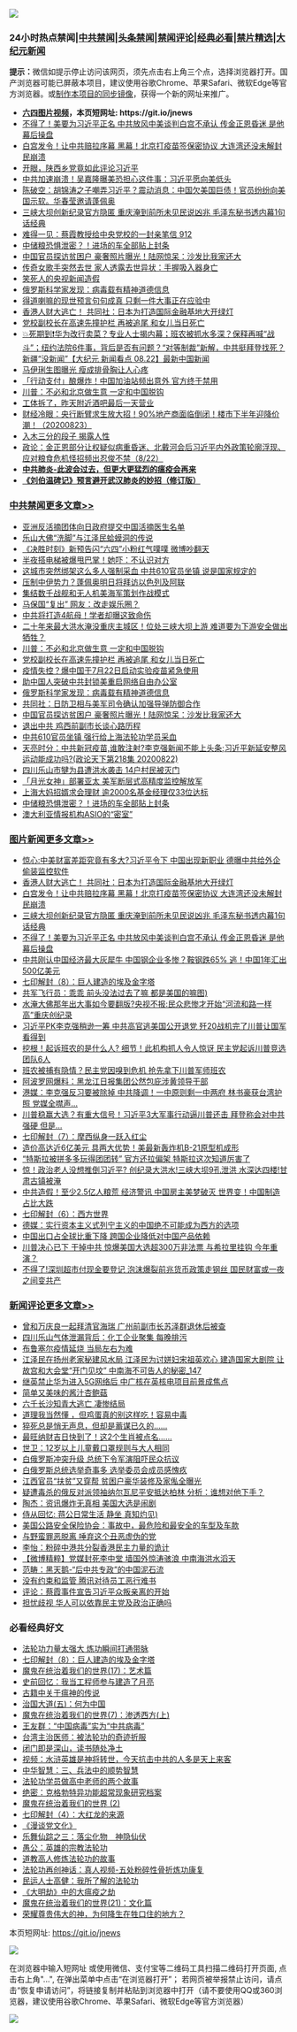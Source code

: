 ![](https://raw.githubusercontent.com/fqnews/bnews/master/64photo/fqnews-qr.jpg)

<div id="tt">
<h3>24小时热点禁闻|<a href="#%E4%B8%AD%E5%85%B1%E7%A6%81%E9%97%BB%E6%9B%B4%E5%A4%9A%E6%96%87%E7%AB%A0">中共禁闻</a>|<a href="#%E5%9B%BE%E7%89%87%E6%96%B0%E9%97%BB%E6%9B%B4%E5%A4%9A%E6%96%87%E7%AB%A0">头条禁闻</a>|<a href="#%E6%96%B0%E9%97%BB%E8%AF%84%E8%AE%BA%E6%9B%B4%E5%A4%9A%E6%96%87%E7%AB%A0">禁闻评论|<a href="#%E5%BF%85%E7%9C%8B%E7%BB%8F%E5%85%B8%E5%A5%BD%E6%96%87">经典必看|<a href="/video.md#%E7%A6%81%E7%89%87%E7%B2%BE%E9%80%89">禁片精选</a>|<a href="https://github.com/fqnews/djy/blob/master/gb/nf1351518.md#1">大纪元新闻</a></h3>
<div><b>提示：</b>微信如提示停止访问该网页，须先点击右上角三个点，选择浏览器打开。国产浏览器可能已屏蔽本项目，建议使用谷歌Chrome、苹果Safari、微软Edge等官方浏览器。或<a href="https://github.com/fqnews/bnews/blob/master/%E5%88%B6%E4%BD%9Cgit%E7%A6%81%E9%97%BB%E9%95%9C%E5%83%8F.md">制作本项目的同步镜像</a>，获得一个新的网址来推广。</div>
<ul>
<li><b><a href="http://d1.bdrive.tk/64.mp4" target="_blank">六四图片视频</a>，本页短网址: https://git.io/jnews</b></li>
<li><a href="/topimagenews/20200822/1384172.md">不得了！美要为习近平正名 中共放风中美谈判白宫不承认 传金正恩昏迷 是他幕后操盘</a></li>
<li><a href="/topimagenews/20200823/1384229.md">白宫发令！让中共赔拉序幕 黑幕！北京打疫苗签保密协议 大连湾还没未解封 民崩溃</a></li>
<li><a href="/bannedvideo/20200822/1384173.md">开眼，陕西乡党竟如此评论习近平</a></li>
<li><a href="/cnnews/20200823/1384265.md">中共加速崩溃！吴嘉隆曝美恐担心这件事：习近平愿向美低头</a></li>
<li><a href="/bannedvideo/20200823/1384281.md">陈破空：胡锦涛之子嘲弄习近平？震动消息：中国欠美国巨债！官员纷纷向美国示软。华春莹邀请蓬佩奥</a></li>
<li><a href="/topimagenews/20200822/1384216.md">三峡大坝创新纪录官方隐匿 重庆淹到前所未见民说凶兆 毛泽东秘书透内幕1句话经典</a></li>
<li><a href="/bannedvideo/20200823/1384280.md">难得一见：蔡霞教授给中央党校的一封亲笔信 912</a></li>
<li><a href="/cbnews/20200823/1384248.md">中储粮恐惧泄密？！进场的车全部贴上封条</a></li>
<li><a href="/cbnews/20200823/1384362.md">中国官员探访贫困户 豪奢照片曝光！陆网惊呆：沙发比我家还大</a></li>
<li><a href="/yule/20200823/1384292.md">传奇女歌手突然去世 家人透露去世异状：手握吸入器身亡</a></li>
<li><a href="/cnnews/20200823/1384421.md">笑死人的央视新闻造假</a></li>
<li><a href="/cbnews/20200823/1384378.md">俄罗斯科学家发现：病毒载有精神道德信息</a></li>
<li><a href="/comments/20200823/1384284.md">得道喇嘛的现世预言句句成真 只剩一件大事正在应验中</a></li>
<li><a href="/topimagenews/20200823/1384412.md">香港人财大逃亡！ 共同社：日本为打造国际金融基地大开绿灯</a></li>
<li><a href="/cbnews/20200823/1384426.md">党校副校长在高速先撞护栏 再被追尾 和女儿当日死亡</a></li>
<li><a href="/bannedvideo/20200823/1384312.md">💥死期到❗️华为改行卖菜？专业人士揭内幕；班农被抓水多深？保释再喊“战斗”；纽约法院6件事，背后是否有问题？“对等制裁”新解，中共挺拜登找死？新疆“没新闻”【大纪元 新闻看点 08.22】最新中国新闻</a></li>
<li><a href="/yule/20200823/1384290.md">马伊琍生图曝光 瘦成排骨胸让人心疼</a></li>
<li><a href="/cnnews/20200823/1384266.md">「行动支付」酿爆炸！中国加油站频出意外 官方终于禁用</a></li>
<li><a href="/cbnews/20200823/1384431.md">川普：不必和北京做生意 一定和中国脱钩</a></li>
<li><a href="/lifebaike/20200823/1384255.md">工体拆了，昨天附近酒吧最后一天营业</a></li>
<li><a href="/bannedvideo/20200823/1384435.md">财经冷眼：央行断臂求生放大招！90%地产商面临倒闭！楼市下半年迎降价潮！（20200823）</a></li>
<li><a href="/funmedia/20200823/1384289.md">入木三分的段子 揭露人性</a></li>
<li><a href="/bannedvideo/20200823/1384278.md">政论：金正恩部分让权疑似病重昏迷、北戴河会后习近平内外政策轮廓浮现、应对粮食危机怪招频出忍俊不禁（8/22）</a></li>
<li><b><a href="/comments/20200211/1275071.md" target="_blank">中共肺炎-此波会过去，但更大更猛烈的瘟疫会再来</a></b></li>
<li><b><a href="/comments/20200207/1272816.md" target="_blank">《刘伯温碑记》预言避开武汉肺炎的妙招（修订版）</a></b></li>
</ul>
</div>

<div class="catlist">
<h3><a href="/cbnews/" target="_blank">中共禁闻</a><span><a href="/cbnews/" target="_blank" rel="nofollow">更多文章>></a></span></h3>
<ul>
<li><a href="/cbnews/20200823/1384502.md" target="_blank">亚洲反活摘团体向日政府提交中国活摘医生名单</a></li>
<li><a href="/cbnews/20200823/1384527.md" target="_blank">乐山大佛“洗脚”与江泽民蛤蟆洞的传说</a></li>
<li><a href="/cbnews/20200823/1384544.md" target="_blank">《决胜时刻》新预告闪“六四”小粉红气噗噗 微博吵翻天</a></li>
<li><a href="/cbnews/20200823/1384518.md" target="_blank">半夜搭电梯被爆甩巴掌！她吓：不认识对方</a></li>
<li><a href="/cbnews/20200823/1384517.md" target="_blank">这城市突然绑架这么多人强制采血 中共610官员坐镇 说是国家规定的</a></li>
<li><a href="/cbnews/20200823/1384510.md" target="_blank">压制中伊势力？蓬佩奥明日将拜访以色列及阿联</a></li>
<li><a href="/cbnews/20200823/1384464.md" target="_blank">集结数千战舰和无人机美海军策划作战模式</a></li>
<li><a href="/cbnews/20200823/1384441.md" target="_blank">马保国“复出” 网友：改走娱乐圈？</a></li>
<li><a href="/cbnews/20200823/1384437.md" target="_blank">中共将打造4航母！学者却曝这致命伤</a></li>
<li><a href="/cbnews/20200823/1384436.md" target="_blank">二十年来最大洪水淹没重庆主城区！位处三峡大坝上游 难道要为下游安全做出牺牲？</a></li>
<li><a href="/cbnews/20200823/1384431.md" target="_blank">川普：不必和北京做生意 一定和中国脱钩</a></li>
<li><a href="/cbnews/20200823/1384426.md" target="_blank">党校副校长在高速先撞护栏 再被追尾 和女儿当日死亡</a></li>
<li><a href="/cbnews/20200823/1384425.md" target="_blank">疫情失控？爆中国于7月22日启动实验疫苗紧急使用</a></li>
<li><a href="/cbnews/20200823/1384397.md" target="_blank">助中国人突破中共封锁美重启网络自由办公室</a></li>
<li><a href="/cbnews/20200823/1384378.md" target="_blank">俄罗斯科学家发现：病毒载有精神道德信息</a></li>
<li><a href="/cbnews/20200823/1384373.md" target="_blank">共同社：日防卫相与美军司令确认加强导弹防御合作</a></li>
<li><a href="/cbnews/20200823/1384362.md" target="_blank">中国官员探访贫困户 豪奢照片曝光！陆网惊呆：沙发比我家还大</a></li>
<li><a href="/cbnews/20200823/1384349.md" target="_blank">退出中共 鸡西前副市长谈心路历程</a></li>
<li><a href="/cbnews/20200823/1384348.md" target="_blank">中共610官员坐镇 强行给上海法轮功学员采血</a></li>
<li><a href="/cbnews/20200823/1384344.md" target="_blank">天亮时分：中共新冠疫苗,谁敢注射?李克强新闻不能上头条;习近平新延安整风运动能成功吗?(政论天下第218集 20200822)</a></li>
<li><a href="/cbnews/20200823/1384324.md" target="_blank">四川乐山市犍为县遭洪水袭击 14户村民被灭门</a></li>
<li><a href="/cbnews/20200823/1384288.md" target="_blank">「月光女神」部署亚太 美军断层式高精度监控解放军</a></li>
<li><a href="/cbnews/20200823/1384264.md" target="_blank">上海大妈招婿求会理财 逾2000名基金经理仅33位达标</a></li>
<li><a href="/cbnews/20200823/1384248.md" target="_blank">中储粮恐惧泄密？！进场的车全部贴上封条</a></li>
<li><a href="/cbnews/20200822/1384212.md" target="_blank">澳大利亚情报机构ASIO的“密室”</a></li>

</ul>
</div>
<div class="catlist">
<h3><a href="/topimagenews/" target="_blank">图片新闻</a><span><a href="/topimagenews/" target="_blank" rel="nofollow">更多文章>></a></span></h3>
<ul>
<li><a href="/topimagenews/20200823/1384509.md" target="_blank">惊心:中美财富差距究竟有多大?习近平令下 中国出现新职业 德曝中共给外企偷装监控软件</a></li>
<li><a href="/topimagenews/20200823/1384412.md" target="_blank">香港人财大逃亡！ 共同社：日本为打造国际金融基地大开绿灯</a></li>
<li><a href="/topimagenews/20200823/1384229.md" target="_blank">白宫发令！让中共赔拉序幕 黑幕！北京打疫苗签保密协议 大连湾还没未解封 民崩溃</a></li>
<li><a href="/topimagenews/20200822/1384216.md" target="_blank">三峡大坝创新纪录官方隐匿 重庆淹到前所未见民说凶兆 毛泽东秘书透内幕1句话经典</a></li>
<li><a href="/topimagenews/20200822/1384172.md" target="_blank">不得了！美要为习近平正名 中共放风中美谈判白宫不承认 传金正恩昏迷 是他幕后操盘</a></li>
<li><a href="/topimagenews/20200822/1384137.md" target="_blank">中共刚认中国经济最大灰犀牛 中国钢企业多惨？鞍钢跌65% 逃！中国1年汇出500亿美元</a></li>
<li><a href="/comments/20200822/1383925.md" target="_blank">七印解封（8）：巨人建造的埃及金字塔</a></li>
<li><a href="/topimagenews/20200822/1383915.md" target="_blank">共军飞行员：乖乖 前头没法过去了嘛 都是美国的嘛图)</a></li>
<li><a href="/topimagenews/20200821/1383668.md" target="_blank">水淹大佛那年出大事如今要翻版?央视不报:民众悲惨才开始“河流和路一样高”重庆创纪录</a></li>
<li><a href="/topimagenews/20200821/1383595.md" target="_blank">习近平PK李克强稍逊一筹 中共高官逃美国公开退党 歼20战机完了川普让国军看得到</a></li>
<li><a href="/topimagenews/20200821/1383581.md" target="_blank">挖根！起诉班农的是什么人? 细节！此机构抓人令人惊讶 民主党起诉川普竞选团队6人</a></li>
<li><a href="/topimagenews/20200821/1383491.md" target="_blank">班农被捕有隐情？民主党因嗅到危机 抢先拿下川普军师班农</a></li>
<li><a href="/topimagenews/20200821/1383271.md" target="_blank">阿波罗网爆料：黑龙江日报集团公然包庇涉黄领导干部</a></li>
<li><a href="/topimagenews/20200820/1383199.md" target="_blank">港媒：李克强反习要被除掉 中共降调！一中原则剩一中两府 林书豪获台湾护照 党媒全噤声…</a></li>
<li><a href="/topimagenews/20200820/1383194.md" target="_blank">川普稳赢大选？有重大信号！习近平3大军事行动逼川普还击 拜登称会对中共强硬 但是&#8230;</a></li>
<li><a href="/comments/20200820/1383036.md" target="_blank">七印解封（7）：摩西纵身一跃入红尘</a></li>
<li><a href="/topimagenews/20200820/1382927.md" target="_blank">造价高达近6亿美元 具两大优势！美最新轰炸机B-21原型机成形</a></li>
<li><a href="/topimagenews/20200820/1382904.md" target="_blank">“特斯拉被拼多多玩得团团转” 官方还拉偏架 特斯拉这次知道厉害了</a></li>
<li><a href="/topimagenews/20200819/1382697.md" target="_blank">惊！政治老人没想推倒习近平? 创纪录大洪水!三峡大坝9孔泄洪 水深达四楼!甘肃古镇被淹</a></li>
<li><a href="/topimagenews/20200819/1382597.md" target="_blank">中共造假！至少2.5亿人粮荒 经济警讯 中国房主美梦破灭 世界变！中国制造占比大跌</a></li>
<li><a href="/comments/20200819/1382591.md" target="_blank">七印解封（6）：西方世界</a></li>
<li><a href="/topimagenews/20200819/1382405.md" target="_blank">德媒：实行资本主义式列宁主义的中国绝不可能成为西方的选项</a></li>
<li><a href="/topimagenews/20200819/1382271.md" target="_blank">中国出口占全球比重下降 跨国企业降低对中国产品依赖</a></li>
<li><a href="/topimagenews/20200818/1382205.md" target="_blank">川普决心已下 干掉中共 惊爆美国大选超300万非法票 与希拉里挂钩 今年重演？</a></li>
<li><a href="/topimagenews/20200818/1382108.md" target="_blank">不得了!深圳超市付现金要登记 泡沫爆裂前兆货币政策走钢丝 国民财富或一夜之间变共产</a></li>

</ul>
</div>
<div class="catlist">
<h3><a href="/comments/" target="_blank">新闻评论</a><span><a href="/comments/" target="_blank" rel="nofollow">更多文章>></a></span></h3>
<ul>
<li><a href="/comments/20200823/1384569.md" target="_blank">曾和万庆良一起拜清官海瑞 广州前副市长苏泽群退休后被查</a></li>
<li><a href="/comments/20200823/1384568.md" target="_blank">四川乐山气体泄漏背后：化工企业聚集 每晚排污</a></li>
<li><a href="/comments/20200823/1384532.md" target="_blank">布鲁塞尔疫情延烧 当局左右为难</a></li>
<li><a href="/comments/20200823/1384515.md" target="_blank">江泽民在扬州老家秘建风水局 江泽民为讨姘妇宋祖英欢心 建造国家大剧院 让故宫和大会堂“开门见坟” 中南海不可告人的秘密_147</a></li>
<li><a href="/comments/20200823/1384496.md" target="_blank">继英禁止华为进入5G网络后 中广核在英核电项目前景成焦点</a></li>
<li><a href="/comments/20200823/1384495.md" target="_blank">简单又美味的酱汁杏鲍菇</a></li>
<li><a href="/comments/20200823/1384467.md" target="_blank">六千长沙知青大逃亡 凄惨结局</a></li>
<li><a href="/comments/20200823/1384450.md" target="_blank">道理我当然懂 ，但鸡蛋真的别这样吃！容易中毒</a></li>
<li><a href="/comments/20200823/1384449.md" target="_blank">猝死总是悄无声息，但却是蓄谋已久的&#8230;&#8230;</a></li>
<li><a href="/comments/20200823/1384448.md" target="_blank">最旺纳财吉日快到了！这2个生肖被点名&#8230;&#8230;</a></li>
<li><a href="/comments/20200823/1384447.md" target="_blank">世卫：12岁以上儿童戴口罩规则与大人相同</a></li>
<li><a href="/comments/20200823/1384428.md" target="_blank">白俄罗斯冲突升级 总统下令军演阻吓民众抗议</a></li>
<li><a href="/comments/20200823/1384427.md" target="_blank">白俄罗斯总统选举奇事多 选举委员会成员感愧疚</a></li>
<li><a href="/comments/20200823/1384423.md" target="_blank">江西官员“扶贫”又穿帮 贫困户豪华装修及家俬全曝光</a></li>
<li><a href="/comments/20200823/1384422.md" target="_blank">疑遭毒杀的俄反对派领袖纳尔瓦尼平安抵达柏林 分析：谁想对他下手？</a></li>
<li><a href="/comments/20200823/1384420.md" target="_blank">陶杰：资讯爆炸无真相 美国大选是闹剧</a></li>
<li><a href="/comments/20200823/1384419.md" target="_blank">侍从回忆: 蒋公日常生活 静坐 真知灼见)</a></li>
<li><a href="/comments/20200823/1384410.md" target="_blank">美国公路安全保险协会：事故中，最危险和最安全的车型及车款</a></li>
<li><a href="/comments/20200823/1384407.md" target="_blank">与野蛮罪恶脱离 唾弃这个丑恶虚伪的党</a></li>
<li><a href="/comments/20200823/1384376.md" target="_blank">李怡：粉碎中港共分裂香港民主力量的诡计</a></li>
<li><a href="/comments/20200823/1384366.md" target="_blank">【微博精粹】党媒封死李中堂 墙国外惊涛骇浪 中南海洪水滔天</a></li>
<li><a href="/comments/20200823/1384365.md" target="_blank">范畴：黑天鹅-“后中共专政”的中国泥石流</a></li>
<li><a href="/comments/20200823/1384364.md" target="_blank">没有约束和监管 腾讯对待员工恶行难书</a></li>
<li><a href="/comments/20200823/1384363.md" target="_blank">评论：蔡霞事件宣告习近平众叛亲离的开始</a></li>
<li><a href="/comments/20200823/1384352.md" target="_blank">担忧歧视 华人可以依靠民主党及政治正确吗</a></li>

</ul>
</div>

<div class="catlist">
<h3>必看经典好文</h3>
<ul>
<li><a href="/cbnews/20200816/1381005.md" target="_blank">法轮功力量太强大 炼功瞬间打通带脉</a></li>
<li><a href="/comments/20200822/1383925.md" target="_blank">七印解封（8）：巨人建造的埃及金字塔</a></li>
<li><a href="/topimagenews/20180620/960677.md" target="_blank">魔鬼在统治着我们的世界(17)：艺术篇</a></li>
<li><a href="/aomi/history/20141104/323033.md" target="_blank">史前回忆：我当工程师参与建造了月亮</a></li>
<li><a href="/ccpdope/20200531/1337409.md" target="_blank">古籍中关于瘟神的传说</a></li>
<li><a href="/cbnews/20180311/913065.md" target="_blank">治国大道(五)：何为中国</a></li>
<li><a href="/topimagenews/20180527/948369.md" target="_blank">魔鬼在统治着我们的世界(7)：渗透西方(上)</a></li>
<li><a href="/comments/20200318/1295755.md" target="_blank">王友群：“中国病毒”实为“中共病毒”</a></li>
<li><a href="/comments/20200801/1373219.md" target="_blank">台湾主治医师：被法轮功的奇迹折服</a></li>
<li><a href="/tculture/20200803/1373949.md" target="_blank">闭门即是深山，读书随处净土</a></li>
<li><a href="/comments/20200623/1273653.md" target="_blank">视频：水浒英雄是神将转世，今天抗击中共的人多是天上来客</a></li>
<li><a href="/comments/20200605/783248.md" target="_blank">中华智慧：三、兵法中的顺势智慧</a></li>
<li><a href="/comments/20200629/1352533.md" target="_blank">法轮功学员做高中老师的两个故事</a></li>
<li><a href="/comments/20200705/783265.md" target="_blank">绝密：克格勃特异功能超常现象研究档案</a></li>
<li><a href="/topimagenews/20180520/944940.md" target="_blank">魔鬼在统治着我们的世界 (2)</a></li>
<li><a href="/comments/20200816/1381060.md" target="_blank">七印解封（4）：大红龙的来源</a></li>
<li><a href="/comments/20200521/783167.md" target="_blank">《漫谈党文化》</a></li>
<li><a href="/tculture/20190101/1056889.md" target="_blank">乐舞仙踪之三：落尘化物　神隐仙伏</a></li>
<li><a href="/comments/20200313/1292991.md" target="_blank">愚公：英雄的宗教法轮功</a></li>
<li><a href="/comments/20200805/1375080.md" target="_blank">道教高人修炼法轮功的故事</a></li>
<li><a href="/comments/20190516/1128964.md" target="_blank">法轮功再创神话：真人视频-五处粉碎性骨折炼功康复</a></li>
<li><a href="/ccpdope/20200729/1369047.md" target="_blank">民运人士高健：我所了解的法轮功</a></li>
<li><a href="/comments/20200203/1269785.md" target="_blank">《大明劫》中的大瘟疫之劫</a></li>
<li><a href="/comments/20180802/980476.md" target="_blank">魔鬼在统治着我们的世界(21)：文化篇</a></li>
<li><a href="/comments/20200618/1346830.md" target="_blank">荣耀尊贵伟大的神，为何降生在牲口住的地方？</a></li>

</ul>
</div>

本页短网址: https://git.io/jnews

![](https://raw.githubusercontent.com/fqnews/bnews/master/64photo/fqnews-qr.jpg)

在浏览器中输入短网址 或使用微信、支付宝等二维码工具扫描二维码打开页面, 点击右上角"...", 在弹出菜单中点击“在浏览器打开”； 若网页被举报禁止访问，请点击“恢复申请访问”，将链接复制并粘贴到浏览器中打开（请不要使用QQ或360浏览器，建议使用谷歌Chrome、苹果Safari、微软Edge等官方浏览器）

![](https://raw.githubusercontent.com/fqnews/bnews/master/64photo/wx.jpg)